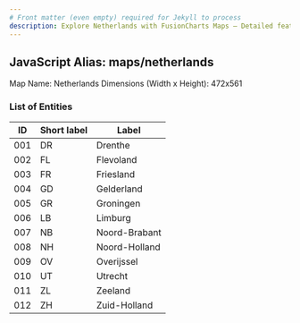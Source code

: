 ```yaml
---
# Front matter (even empty) required for Jekyll to process
description: Explore Netherlands with FusionCharts Maps – Detailed features for seamless integration. Try now & enhance your data visualization today! 
---
```


## JavaScript Alias: maps/netherlands

Map Name: Netherlands
Dimensions (Width x Height): 472x561





### List of Entities

ID | Short label | Label
---|---|---|
001|DR|Drenthe
002|FL|Flevoland
003|FR|Friesland
004|GD|Gelderland
005|GR|Groningen
006|LB|Limburg
007|NB|Noord-Brabant
008|NH|Noord-Holland
009|OV|Overijssel
010|UT|Utrecht
011|ZL|Zeeland
012|ZH|Zuid-Holland

